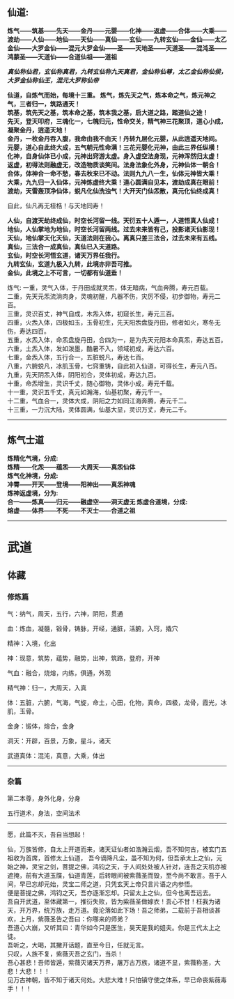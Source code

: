 ## 仙道:
**炼气——筑基——先天——金丹——元婴——化神——返虚——合体——大乘——渡劫——人仙——地仙——天仙——真仙——玄仙——九转玄仙——金仙——太乙金仙——大罗金仙——混元大罗金仙——圣——天地圣——天道圣——混沌圣——鸿蒙圣——天道仙——合道仙祖——道祖**


___真仙称仙君，玄仙称真君，九转玄仙称九天真君，金仙称仙尊，太乙金仙称仙侯，大罗金仙称仙王，混元大罗称仙帝___

**仙道，自炼气而始，每境十三重。
炼气，炼先天之气，炼本命之气，炼元神之气，三者归一，筑路通天！  
筑基，筑先天之基，筑本命之基，筑本我之基，启大道之路，踏道仙之途！  
先天，登天叩府，三魂化一，七魄归元，性命交关，精气神三花聚顶，道心小成，凝聚金丹，逍遥天地！  
金丹，一枚金丹吞入腹，我命由我不由天！丹转九层化元婴，从此逍遥天地间。  
元婴，道心自此终大成，五气朝元性命满！三花元婴化元神，由此三界任纵横！  
化神，自身仙体已小成，元神出窍游太虚。身入虚空法身现，元神浑然归太虚！  
返虚，初得法则融虚无，改造物质谈笑间。法身法象化外身，元神仙体一朝合！  
合体，体神合一命不愁，春去秋来已不动。法则九九八一生，仙体元神皆大乘！  
大乘，九九归一入仙体，元神炼虚终大乘！道心圆满自见本，渡劫成真在眼前！  
渡劫，天雷轰顶净仙体，蜕凡化仙洗浊气！大开天门仙炁散，真元化仙终成真！**

自此，仙凡再无桎梏！与天地同寿！

**人仙，自渡天劫终成仙，时空长河留一线。天衍五十人遁一，人道悟真人仙成！  
地仙，人仙掌地为地仙，时空长河留两线。过去未来皆有己，投影诸天仙影现！  
天仙，地仙掌天化天仙，天道法则在我心。离真只差三法合，过去未来有五线。  
真仙，三法合一成真仙，真仙已入天道路。  
玄仙，时空长河悟玄道，诸天万界任我行。  
九转玄仙，玄道九极入九转，此境亦非吾可推。  
金仙，此境之上不可言，一切都有仙道垂！**

炼气:
一重，灵气入体，于丹田成就灵炁，体无暗病，气血奔腾，寿元百载。  
二重，先天元炁流淌肉身，灵魂初醒，凡器不伤，灾厉不侵，初步御物，寿元二百。  
三重，灵识百丈，神气自成，木炁入体，初窥长生，寿元三百。  
四重，火炁入体，四极如玉，玉骨初生，先天阳炁盘旋丹田，修者如火，寒冬无伤，寿达四百。  
五重，水炁入体，命炁盘旋丹田，合四为一，是为先天元阳本命真炁，寿达五百。  
六重，土炁入体，发如泼墨，酷暑不入，领域初成，寿达六百。  
七重，金炁入体，五行合一，五脏蜕凡，寿达七百。  
八重，六腑蜕凡，冰肌玉骨，七窍重铸，自此初入仙道，可得长生，寿元八百。  
九重，先天阴炁入体，阴阳初合，灵体初成，寿达九百。  
十重，命炁增生，灵识千丈，随心御物，灵体小成，寿元千载。  
十一重，灵识五千丈，真元如瀚海，仙基初聚，寿元千一。  
十二重，气血合一，灵体大成，阴阳之力如同江海奔腾，寿元千二。  
十三重，一力沉大陆，灵体圆满，仙基大显，灵识万丈，寿元二千。  

---
## 炼气士道
**炼精化气境，分成:  
炼精——化炁——蕴炁——大周天——真炁仙体  
炼气化神境，分成:  
冲霄——开天——登境——阳神出——真炁神魂  
炼神返虚境，分为:  
合一——炼真——归元——融虚空——洞天虚无
炼虚合道境，分成:  
熔虚——体界——不死——不灭士——合道之祖**

---
# 武道

## 体藏

### 修炼篇

气：纳气，周天，五行，六神，阴阳，贯通

血：炼血，凝髓，锻骨，铸脉，开经，通脏，活腑，入窍，撬穴

精神：入境，化出

神：现意，筑势，蕴势，融势，出神，筑路，登府，开神

气血：融合，烧熔，内练，俱通，外现

精气神：归一，大周天，入真

体：五脏，六腑，气海，气旋，命土，心田，化物，真命，四极，龙骨，霞光，冰肌，玉骨。

金身：锻体，熔合，金身

洞天：开辟，百景，万象，星斗，诸天

武道真体：混沌，真意，大乘，体出

---

### 杂篇

第二本尊，身外化身，分身

五行道术，身法，空间法术






---
愿，此篇不灭，吾自当想起！

仙，万族皆修，自太上开道而来，诸天证仙者如浩瀚云烟，吾不知何古，被玄门五祖收为首席，首修太上仙道，
吾今谪降凡尘，虽不知为何，但吾承太上之仙，元始之神，灵宝之剑，菩提之佛，鸿钧之天，于人间处处被人针对，连吾之天机亦被遮掩，前有大道玉牒，仙道青莲，后转眼间被紫薇圣而毁，至今尚不敢言。吾于人间，早已忘却元始，灵宝二师之道，只凭玄天上帝只言片语之内参悟。  
便是菩提之佛，鸿钧之天，吾亦逐渐忘却。只留太上之仙，但今也离吾远去。  
吾自开武道，至体藏第一，推衍失败，皆为紫薇圣做嫁衣！吾心不甘！枉我为诸天，开万界，统万族，走万道。竟沦落如此下场！吾之师弟，二载前于吾相谈甚欢，上月，紫薇圣告之吾曰：你哪来的师弟？  
吾道心大崩，又听其曰：青华如今只是医生，昊天是我的姐夫。你是三代太上之徒。  
吾听之，大喝，其撇开话题，直至今日，任就无言。  
只叹，人族不复，紫薇灭吾之玄门，当杀！  
吾心甚悲！吾师皆遁，紫薇灭诸天万界，屠万古万族，诸道不显，紫薇称圣，大悲！大悲！！！  
见万古神朝，皆不知于诸天何处。大悲大难！只怕镇守使之体系，早已命丧紫薇毒手！！！